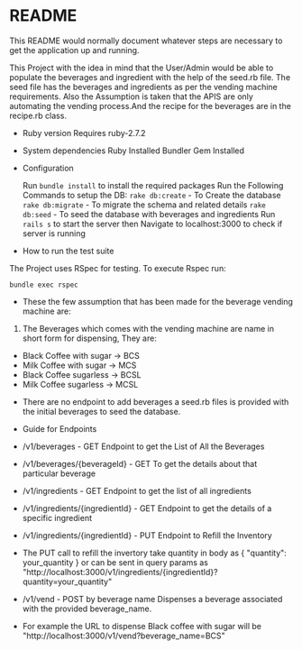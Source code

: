 # README

This README would normally document whatever steps are necessary to get the
application up and running.

This Project with the idea in mind that the User/Admin would be able to populate the beverages and ingredient with the help of the seed.rb file. The seed file has the beverages and ingredients as per the vending machine requirements. Also the Assumption is taken that the APIS are only automating the vending process.And the recipe for the beverages are in the recipe.rb class.

- Ruby version
  Requires ruby-2.7.2
- System dependencies
  Ruby Installed
  Bundler Gem Installed

- Configuration

  Run `bundle install` to install the required packages
  Run the Following Commands to setup the DB:
  `rake db:create` - To Create the database
  `rake db:migrate` - To migrate the schema and related details
  `rake db:seed` - To seed the database with beverages and ingredients
  Run `rails s` to start the server then Navigate to localhost:3000 to check if server is running

- How to run the test suite

The Project uses RSpec for testing. To execute Rspec run:

`bundle exec rspec`

- These the few assumption that has been made for the beverage vending machine are:
1. The Beverages which comes with the vending machine are name in short form for dispensing, They are:
* Black Coffee with sugar -> BCS
* Milk Coffee with sugar -> MCS
* Black Coffee sugarless -> BCSL
* Milk Coffee sugarless -> MCSL

- There are no endpoint to add beverages a seed.rb files is provided with the initial beverages to seed the database.

- Guide for Endpoints

* /v1/beverages - GET Endpoint to get the List of All the Beverages
* /v1/beverages/{beverageId} - GET To get the details about that particular beverage

* /v1/ingredients - GET Endpoint to get the list of all ingredients
* /v1/ingredients/{ingredientId} - GET Endpoint to get the details of a specific ingredient
* /v1/ingredients/{ingredientId} - PUT Endpoint to Refill the Inventory
* The PUT call to refill the invertory take quantity in body as { "quantity": your_quantity } or can be sent in query params as "http://localhost:3000/v1/ingredients/{ingredientId}?quantity=your_quantity"

* /v1/vend - POST by beverage name Dispenses a beverage associated with the provided beverage_name.
* For example the URL to dispense Black coffee with sugar will be "http://localhost:3000/v1/vend?beverage_name=BCS" 


